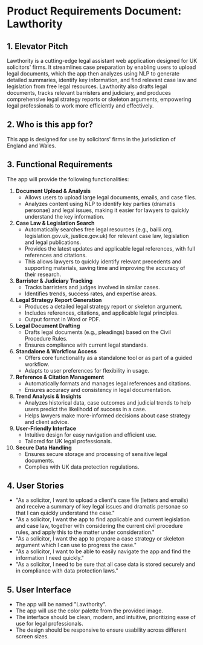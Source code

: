 # **Product Requirements Document: Lawthority**

## **1\. Elevator Pitch**

Lawthority is a cutting-edge legal assistant web application designed for UK solicitors' firms. It streamlines case preparation by enabling users to upload legal documents, which the app then analyzes using NLP to generate detailed summaries, identify key information, and find relevant case law and legislation from free legal resources. Lawthority also drafts legal documents, tracks relevant barristers and judiciary, and produces comprehensive legal strategy reports or skeleton arguments, empowering legal professionals to work more efficiently and effectively.

## **2\. Who is this app for?**

This app is designed for use by solicitors' firms in the jurisdiction of England and Wales.

## **3\. Functional Requirements**

The app will provide the following functionalities:

1. **Document Upload & Analysis**  
   * Allows users to upload large legal documents, emails, and case files.  
   * Analyzes content using NLP to identify key parties (dramatis personae) and legal issues, making it easier for lawyers to quickly understand the key information.  
2. **Case Law & Legislation Search**  
   * Automatically searches free legal resources (e.g., bailii.org, legislation.gov.uk, justice.gov.uk) for relevant case law, legislation and legal publications.  
   * Provides the latest updates and applicable legal references, with full references and citations.
   * This allows lawyers to quickly identify relevant precedents and supporting materials, saving time and improving the accuracy of their research. 
3. **Barrister & Judiciary Tracking**  
   * Tracks barristers and judges involved in similar cases.  
   * Identifies trends, success rates, and expertise areas.  
4. **Legal Strategy Report Generation**  
   * Produces a detailed legal strategy report or skeleton argument.  
   * Includes references, citations, and applicable legal principles.  
   * Output format in Word or PDF.  
5. **Legal Document Drafting**  
   * Drafts legal documents (e.g., pleadings) based on the Civil Procedure Rules.  
   * Ensures compliance with current legal standards.  
6. **Standalone & Workflow Access**  
   * Offers core functionality as a standalone tool or as part of a guided workflow.  
   * Adapts to user preferences for flexibility in usage.  
7. **Reference & Citation Management**  
   * Automatically formats and manages legal references and citations.  
   * Ensures accuracy and consistency in legal documentation.  
8. **Trend Analysis & Insights**  
   * Analyzes historical data, case outcomes and judicial trends to help users predict the likelihodd of success in a case.
   * Helps lawyers make more-informed decisions about case strategy and client advice.
9. **User-Friendly Interface**  
   * Intuitive design for easy navigation and efficient use.  
   * Tailored for UK legal professionals.  
10. **Secure Data Handling**  
    * Ensures secure storage and processing of sensitive legal documents.  
    * Complies with UK data protection regulations.

## **4\. User Stories**

* "As a solicitor, I want to upload a client's case file (letters and emails) and receive a summary of key legal issues and dramatis personae so that I can quickly understand the case."  
* "As a solicitor, I want the app to find applicable and current legislation and case law, together with considering the current civil procedure rules, and apply this to the matter under consideration."  
* "As a solicitor, I want the app to prepare a case strategy or skeleton argument which I can use to progress the case."  
* "As a solicitor, I want to be able to easily navigate the app and find the information I need quickly."  
* "As a solicitor, I need to be sure that all case data is stored securely and in compliance with data protection laws."

## **5\. User Interface**

* The app will be named "Lawthority".  
* The app will use the color palette from the provided image.  
* The interface should be clean, modern, and intuitive, prioritizing ease of use for legal professionals.  
* The design should be responsive to ensure usability across different screen sizes.